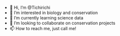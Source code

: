 - 👋 Hi, I’m @Tichirichi
- 👀 I’m interested in biology and conservation
- 🌱 I’m currently learning science data
- 💞️ I’m looking to collaborate on conservation projects
- 📫 How to reach me, just call me!

<!---
Tichirichi/Tichirichi is a ✨ special ✨ repository because its `README.md` (this file) appears on your GitHub profile.
You can click the Preview link to take a look at your changes.
--->

